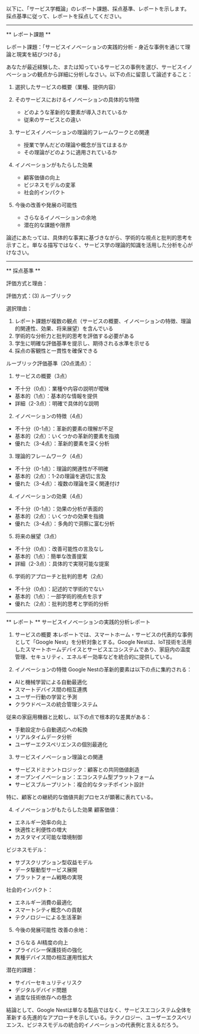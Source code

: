 以下に、「サービス学概論」のレポート課題、採点基準、レポートを示します。採点基準に従って、レポートを採点してください。

---------------------------------------
** レポート課題 **

レポート課題：「サービスイノベーションの実践的分析 - 身近な事例を通じて理論と現実を結びつける」

あなたが最近経験した、または知っているサービスの事例を選び、サービスイノベーションの観点から詳細に分析しなさい。以下の点に留意して論述すること：

1. 選択したサービスの概要（業種、提供内容）

2. そのサービスにおけるイノベーションの具体的な特徴
   - どのような革新的な要素が導入されているか
   - 従来のサービスとの違い

3. サービスイノベーションの理論的フレームワークとの関連
   - 授業で学んだどの理論や概念が当てはまるか
   - その理論がどのように適用されているか

4. イノベーションがもたらした効果
   - 顧客価値の向上
   - ビジネスモデルの変革
   - 社会的インパクト

5. 今後の改善や発展の可能性
   - さらなるイノベーションの余地
   - 潜在的な課題や限界

論述にあたっては、具体的な事実に基づきながら、学術的な視点と批判的思考を示すこと。単なる描写ではなく、サービス学の理論的知識を活用した分析を心がけなさい。

---------------------------------------
** 採点基準 **

評価方式と理由：

評価方式：(3) ルーブリック

選択理由：
1. レポート課題が複数の観点（サービスの概要、イノベーションの特徴、理論的関連性、効果、将来展望）を含んでいる
2. 学術的な分析力と批判的思考を評価する必要がある
3. 学生に明確な評価基準を提示し、期待される水準を示せる
4. 採点の客観性と一貫性を確保できる

ルーブリック評価基準（20点満点）：

1. サービスの概要（3点）
- 不十分（0点）：業種や内容の説明が曖昧
- 基本的（1点）：基本的な情報を提供
- 詳細（2-3点）：明確で具体的な説明

2. イノベーションの特徴（4点）
- 不十分（0-1点）：革新的要素の理解が不足
- 基本的（2点）：いくつかの革新的要素を指摘
- 優れた（3-4点）：革新的要素を深く分析

3. 理論的フレームワーク（4点）
- 不十分（0-1点）：理論的関連性が不明確
- 基本的（2点）：1-2の理論を適切に言及
- 優れた（3-4点）：複数の理論を深く関連付け

4. イノベーションの効果（4点）
- 不十分（0-1点）：効果の分析が表面的
- 基本的（2点）：いくつかの効果を指摘
- 優れた（3-4点）：多角的で洞察に富む分析

5. 将来の展望（3点）
- 不十分（0点）：改善可能性の言及なし
- 基本的（1点）：簡単な改善提案
- 詳細（2-3点）：具体的で実現可能な提案

6. 学術的アプローチと批判的思考（2点）
- 不十分（0点）：記述的で学術的でない
- 基本的（1点）：一部学術的視点を示す
- 優れた（2点）：批判的思考と学術的分析

---------------------------------------
** レポート **
サービスイノベーションの実践的分析レポート

1. サービスの概要
本レポートでは、スマートホーム・サービスの代表的な事例として「Google Nest」を分析対象とする。Google Nestは、IoT技術を活用したスマートホームデバイスとサービスエコシステムであり、家庭内の温度管理、セキュリティ、エネルギー効率などを統合的に提供している。

2. イノベーションの特徴
Google Nestの革新的要素は以下の点に集約される：
- AIと機械学習による自動最適化
- スマートデバイス間の相互連携
- ユーザー行動の学習と予測
- クラウドベースの統合管理システム

従来の家庭用機器と比較し、以下の点で根本的な差異がある：
- 手動設定から自動適応への転換
- リアルタイムデータ分析
- ユーザーエクスペリエンスの個別最適化

3. サービスイノベーション理論との関連
- サービスドミナントロジック：顧客との共同価値創造
- オープンイノベーション：エコシステム型プラットフォーム
- サービスブループリント：複合的なタッチポイント設計

特に、顧客との継続的な価値共創プロセスが顕著に表れている。

4. イノベーションがもたらした効果
顧客価値：
- エネルギー効率の向上
- 快適性と利便性の増大
- カスタマイズ可能な環境制御

ビジネスモデル：
- サブスクリプション型収益モデル
- データ駆動型サービス展開
- プラットフォーム戦略の実現

社会的インパクト：
- エネルギー消費の最適化
- スマートシティ概念への貢献
- テクノロジーによる生活革新

5. 今後の発展可能性
改善の余地：
- さらなる AI精度の向上
- プライバシー保護技術の強化
- 異種デバイス間の相互運用性拡大

潜在的課題：
- サイバーセキュリティリスク
- デジタルデバイド問題
- 過度な技術依存への懸念

結論として、Google Nestは単なる製品ではなく、サービスエコシステム全体を革新する先進的なアプローチを示している。テクノロジー、ユーザーエクスペリエンス、ビジネスモデルの統合的イノベーションの代表例と言えるだろう。

